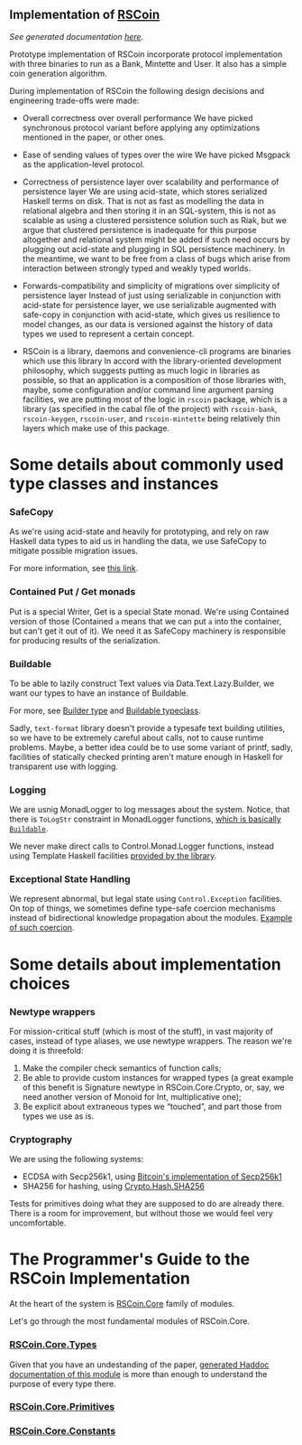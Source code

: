 Implementation of [RSCoin](http://www0.cs.ucl.ac.uk/staff/S.Meiklejohn/files/ndss16.pdf)
---

*See generated documentation [here](http://lab.serokell.io/rscoin).*

Prototype implementation of RSCoin incorporate protocol implementation with
three binaries to run as a Bank, Mintette and User. It also has a simple coin
generation algorithm.

During implementation of RSCoin the following design decisions and engineering
trade-offs were made:

 + Overall correctness over overall performance
   We have picked synchronous protocol variant before applying any
   optimizations mentioned in the paper, or other ones.

 + Ease of sending values of types over the wire
   We have picked Msgpack as the application-level protocol.

 + Correctness of persistence layer over scalability and performance of
   persistence layer
   We are using acid-state, which stores serialized Haskell terms on disk. That
   is not as fast as modelling the data in relational algebra and then storing
   it in an SQL-system, this is not as scalable as using a clustered
   persistence solution such as Riak, but we argue that clustered persistence
   is inadequate for this purpose altogether and relational system might be
   added if such need occurs by plugging out acid-state and plugging in SQL
   persistence machinery. In the meantime, we want to be free from a class of
   bugs which arise from interaction between strongly typed and weakly typed
   worlds.

 + Forwards-compatibility and simplicity of migrations over simplicity of
   persistence layer
   Instead of just using serializable in conjunction with acid-state for
   persistence layer, we use serializable augmented with safe-copy in
   conjunction with acid-state, which gives us resilience to model changes, as
   our data is versioned against the history of data types we used to represent
   a certain concept.

 + RSCoin is a library, daemons and convenience-cli programs are binaries which
   use this library  In accord with the library-oriented development philosophy,
   which suggests putting as much logic in libraries as possible, so that an
   application is a composition of those libraries with, maybe, some
   configuration and/or command line argument parsing facilities, we are putting
   most of the logic in `rscoin` package, which is a library (as specified in the
   cabal file of the project) with `rscoin-bank`, `rscoin-keygen`, `rscoin-user`,
   and `rscoin-mintette` being relatively thin layers which make use of this
   package.

Some details about commonly used type classes and instances
===

### SafeCopy

As we're using acid-state and heavily for prototyping, and
rely on raw Haskell data types to aid us in handling the data,
we use SafeCopy to mitigate possible migration issues.

For more information, see [this link](https://hackage.haskell.org/package/safecopy-0.9.0.1/docs/Data-SafeCopy.html).

### Contained Put / Get monads

Put is a special Writer, Get is a special State monad. We're using Contained
version of those (Contained `a` means that we can put `a` into the container,
but can't get it out of it). We need it as SafeCopy machinery is responsible
for producing results of the serialization.

### Buildable

To be able to lazily construct Text values via Data.Text.Lazy.Builder,
we want our types to have an instance of Buildable.

For more, see [Builder type](https://hackage.haskell.org/package/text-0.11.2.3/docs/Data-Text-Lazy-Builder.html#t:Builder)
and [Buildable typeclass](https://hackage.haskell.org/package/text-format-0.3.1.1/docs/Data-Text-Buildable.html).

Sadly, `text-format` library doesn't provide a typesafe text building utilities,
so we have to be extremely careful about calls, not to cause runtime problems.
Maybe, a better idea could be to use some variant of printf, sadly, facilities of
statically checked printing aren't mature enough in Haskell for transparent use
with logging.

### Logging

We are usnig MonadLogger to log messages about the system. Notice, that there is
`ToLogStr` constraint in MonadLogger functions,
[which is basically `Buildable`](http://hackage.haskell.org/package/fast-logger-0.3.1/docs/src/System-Log-FastLogger.html#LogStr).

We never make direct calls to Control.Monad.Logger functions, instead using
Template Haskell facilities
[provided by the library](http://hackage.haskell.org/package/monad-logger-0.2.3.1/docs/src/Control-Monad-Logger.html#logDebug).

### Exceptional State Handling

We represent abnormal, but legal state using `Control.Exception` facilities.
On top of things, we sometimes define type-safe coercion mechanisms instead
of bidirectional knowledge propagation about the modules.
[Example of such coercion](https://github.com/serokell/rscoin/blob/master/src/RSCoin/User/Error.hs#L37-L38).

Some details about implementation choices
===

### Newtype wrappers

For mission-critical stuff (which is most of the stuff), in vast majority of
cases, instead of type aliases, we use newtype wrappers.  The reason we're
doing it is threefold:

 1. Make the compiler check semantics of function calls;
 2. Be able to provide custom instances for wrapped types (a great example of
    this benefit is Signature newtype in RSCoin.Core.Crypto, or, say, we need
    another version of Monoid for Int, multiplicative one);
 3. Be explicit about extraneous types we “touched”, and part those from types
    we use as is.

### Cryptography

We are using the following systems:

 + ECDSA with Secp256k1, using [Bitcoin's implementation of Secp256k1](https://github.com/bitcoin/secp256k1)
 + SHA256 for hashing, using [Crypto.Hash.SHA256](https://hackage.haskell.org/package/cryptohash-0.7.1/docs/Crypto-Hash-SHA256.html)

Tests for primitives doing what they are supposed to do are already there.
There is a room for improvement, but without those we would feel very
uncomfortable.

The Programmer's Guide to the RSCoin Implementation
===

At the heart of the system is [RSCoin.Core](https://github.com/serokell/rscoin/tree/master/src/RSCoin/Core)
family of modules.

Let's go through the most fundamental modules of RSCoin.Core.

### [RSCoin.Core.Types](https://github.com/serokell/rscoin/blob/master/src/RSCoin/Core/Types.hs)

Given that you have an undestanding of the paper,
[generated Haddoc documentation of this module](http://lab.serokell.io/rscoin/rscoin-0.1.0.0/RSCoin-Core-Types.html)
is more than enough to understand the purpose of every type there.

### [RSCoin.Core.Primitives](https://github.com/serokell/rscoin/blob/master/src/RSCoin/Core/Primitives.hs)

### [RSCoin.Core.Constants](https://github.com/serokell/rscoin/blob/master/src/RSCoin/Core/Constants.hs)
